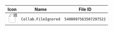 | Icon | Name | File ID |
| ---  | ---  | ---     |
| ![](Collab.FileIgnored.png) | `Collab.FileIgnored` | `5400097563507297522` |
